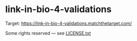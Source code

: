 # link-in-bio-4-validations

Target: https://link-in-bio-4-validations.matchthetarget.com/

Some rights reserved — see [LICENSE.txt](LICENSE.txt)
